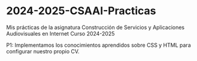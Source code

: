 # 2024-2025-CSAAI-Practicas
Mis prácticas de la asignatura Construcción de Servicios y Aplicaciones Audiovisuales en Internet Curso 2024-2025

P1: Implementamos los conocimientos aprendidos sobre CSS y HTML para configurar nuestro propio CV.
